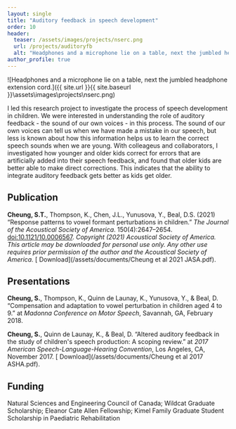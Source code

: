 ```yaml
---
layout: single
title: "Auditory feedback in speech development"
order: 10
header:
  teaser: /assets/images/projects/nserc.png
  url: /projects/auditoryfb
  alt: "Headphones and a microphone lie on a table, next the jumbled headphone extension cord."
author_profile: true
---
```


![Headphones and a microphone lie on a table, next the jumbled headphone extension cord.]({{ site.url }}{{ site.baseurl }}\assets\images\projects\nserc.png)

I led this research project to investigate the process of speech development in children. We were interested in understanding the role of auditory feedback - the sound of our own voices - in this process. The sound of our own voices can tell us when we have made a mistake in our speech, but less is known about how this information helps us to learn the correct speech sounds when we are young. With colleageus and collaborators, I investigated how younger and older kids correct for errors that are artificially added into their speech feedback, and found that older kids are better able to make direct corrections. This indicates that the ability to integrate auditory feedback gets better as kids get older.

## Publication
**Cheung, S.T.**, Thompson, K., Chen, J.L., Yunusova, Y., Beal, D.S. (2021) “Response patterns to vowel formant perturbations in children.” *The Journal of the Acoustical Society of America*. 150(4):2647–2654. [doi:10.1121/10.0006567](http://doi.org/10.1121/10.0006567). *Copyright (2021) Acoustical Society of America. This article may be downloaded for personal use only. Any other use requires prior permission of the author and the Acoustical Society of America.* [<i class="fas fa-download"></i> Download](/assets/documents/Cheung et al 2021 JASA.pdf).

## Presentations
<!-- **Cheung, S.**, Thompson, K., Orlandi, S., Yunusova, Y., & Beal, D. “Preliminary steps to validate Audapter, a software application for online tracking of children's formants.” at *Madonna Conference on Motor Speech*, Savannah, GA, February 2018. [<i class="fas fa-download"></i> Download](/assets/documents/Cheung et al 2018 MSC.pdf). -->

**Cheung, S.**, Thompson, K., Quinn de Launay, K., Yunusova, Y., & Beal, D. “Compensation and adaptation to vowel perturbation in children aged 4 to 9.” at *Madonna Conference on Motor Speech*, Savannah, GA, February 2018.

**Cheung, S.**, Quinn de Launay, K., & Beal, D. “Altered auditory feedback in the study of children's speech production: A scoping review.” at *2017 American Speech-Language-Hearing Convention*, Los Angeles, CA, November 2017. [<i class="fas fa-download"></i> Download](/assets/documents/Cheung et al 2017 ASHA.pdf).

## Funding
Natural Sciences and Engineering Council of Canada; Wildcat Graduate Scholarship; Eleanor Cate Allen Fellowship; Kimel Family Graduate Student Scholarship in Paediatric Rehabilitation
